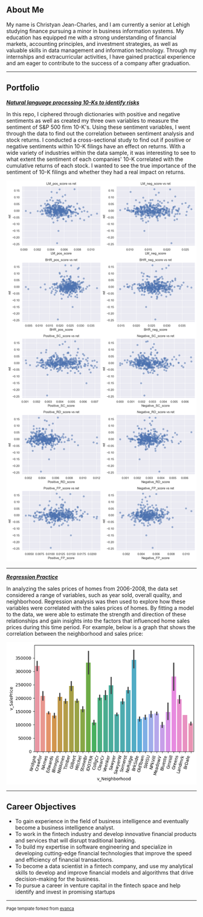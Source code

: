 ## About Me
My name is Christyan Jean-Charles, and I am currently a senior at Lehigh studying finance pursuing a minor in business information systems. My education has equipped me with a strong understanding of financial markets, accounting principles, and investment strategies, as well as valuable skills in data management and information technology. Through my internships and extracurricular activities, I have gained practical experience and am eager to contribute to the success of a company after graduation.

---

## Portfolio

<!-- You can link to other websites, PDFs in this repo, and other pages in this repo -->

_**[Natural language processing 10-Ks to identify risks](report/report.md)**_

In this repo, I ciphered through dictionaries with positive and negative sentiments as well as created my three own variables to measure the sentiment of S&P 500 firm 10-K's. Using these sentiment variables, I went through the data to find out the correlation between sentiment analysis and stock returns. I conducted a cross-sectional study to find out if positive or negative sentiments within 10-K filings have an effect on returns. With a wide variety of industries within the data sample, it was interesting to see to what extent the sentiment of each companies' 10-K correlated with the cumulative returns of each stock. I wanted to see the true importance of the sentiment of 10-K filings and whether they had a real impact on returns.

<img src="report/output_20_0.png?raw=true"/>

---

_**[Regression Practice](report/regression/regression.md)**_

In analyzing the sales prices of homes from 2006-2008, the data set considered a range of variables, such as year sold, overall quality, and neighborhood. Regression analysis was then used to explore how these variables were correlated with the sales prices of homes. By fitting a model to the data, we were able to estimate the strength and direction of these relationships and gain insights into the factors that influenced home sales prices during this time period. For example, below is a graph that shows the correlation between the neighborhood and sales price:

<img src="report/regression/output_7_0.png?raw=true"/>

---

## Career Objectives

- To gain experience in the field of business intelligence and eventually become a business intelligence analyst.
- To work in the fintech industry and develop innovative financial products and services that will disrupt traditional banking.
- To build my expertise in software engineering and specialize in developing cutting-edge financial technologies that improve the speed and efficiency of financial transactions.
- To become a data scientist in a fintech company, and use my analytical skills to develop and improve financial models and algorithms that drive decision-making for the business.
- To pursue a career in venture capital in the fintech space and help identify and invest in promising startups

---
<p style="font-size:11px">Page template forked from <a href="https://github.com/evanca/quick-portfolio">evanca</a></p>
<!-- Remove above link if you don't want to attibute -->
